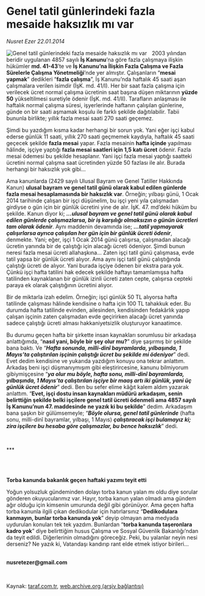 # Genel tatil günlerindeki fazla mesaide haksızlık mı var

*Nusret Ezer 22.01.2014*

<div class="yazi"><img align="left" alt="Genel tatil günlerindeki fazla mesaide haksızlık mı var" border="0" src="http://www.taraf.com.tr/fotoraflar/makaleler/genel-tatil-gunlerindeki-fazla-mesaide-haksizlik_934_orijinal.jpg" style="border-right-width:10px; border-color:#FFFFFF"/><p>2003 yılından beridir uygulanan 4857 sayılı <b>İş Kanunu</b>’na göre fazla çalışmaya ilişkin hükümler <b>md. 41-43</b>’te ve <b>İş Kanunu’na İlişkin Fazla Çalışma ve Fazla Sürelerle Çalışma Yönetmeliği</b>’nde yer almıştır. Çalışanların “<b>mesai yapmak</b>” dedikleri “<b>fazla çalışma</b>”, İş Kanunu’nda haftalık 45 saati aşan çalışmalara verilen isimdir (İşK. md. 41/I). Her bir saat fazla çalışma için verilecek ücret normal çalışma ücretinin saat başına düşen miktarının <b>yüzde 50</b> yükseltilmesi suretiyle ödenir (İşK. md. 41/II). Tarafların anlaşması ile haftalık normal çalışma süresi, işyerlerinde haftanın çalışılan günlerine, günde on bir saati aşmamak koşulu ile farklı şekilde dağıtılabilir. Tabii bununla birlikte; yıllık fazla mesai saati 270 saati geçemez. </p>
<p>Şimdi bu yazdığım kısma kadar herhangi bir sorun yok. Yani eğer işçi kabul ederse günlük 11 saati, yıllık 270 saati geçmemek kaydıyla, haftalık 45 saati geçecek şekilde <b>fazla mesai</b> yapar. Fazla mesainin <b>hafta içinde</b> yapılması hâlinde, işçiye yaptığı <b>fazla mesai saatleri için 1,5 katı ücret</b> ödenir. Fazla mesai ödemesi bu şekilde hesaplanır. Yani işçi fazla mesai yaptığı saatteki ücretini normal çalışma saat ücretinden yüzde 50 fazlası ile alır. Burada herhangi bir haksızlık yok gibi... </p>
<p>Ama kanunlarda (2429 sayılı Ulusal Bayram ve Genel Tatiller Hakkında Kanun) <b>ulusal bayram ve genel tatil günü olarak kabul edilen günlerde fazla mesai hesaplamasında bir haksızlık var</b>. Örneğin; yılbaşı günü, 1 Ocak 2014 tarihinde çalışan bir işçi düşünelim, bu işçi yeni yıla çalışmadan girdiyse o gün için bir günlük ücretini yine de alır. İşK. 47. md’deki hüküm bu şekilde. Kanun diyor ki; <b><i>...ulusal bayram ve genel tatil günü olarak kabul edilen günlerde çalışmazlarsa, bir iş karşılığı olmaksızın o günün ücretleri tam olarak ödenir</i></b>. Aynı maddenin devamında ise; <b><i>...tatil yapmayarak çalışırlarsa ayrıca çalışılan her gün için bir günlük ücreti ödenir</i></b>, denmekte. Yani; eğer, işçi 1 Ocak 2014 günü çalışırsa, çalışmadan alacağı ücretin yanında bir de çalıştığı için alacağı ücreti ödeniyor. Şimdi bunun neresi fazla mesai ücreti allahaşkına... Zaten işçi tatil günü çalışmasa, evde tatil yapsa bir günlük ücreti alıyor. Ama aynı işçi tatil günü çalıştığında çalıştığı ücreti de alıyor. Yani burada işçiye ödenen bir ekstra para yok. Çünkü işçi hafta tatilini hak edecek şekilde haftayı tamamlamışsa hafta tatilinden kaynaklanan bir günlük izinli ücreti zaten cepte, çalışırsa cepteki paraya ek olarak çalıştığının ücretini alıyor. </p>
<p>Bir de miktarla izah edelim. Örneğin; işçi günlük 50 TL alıyorsa hafta tatilinde çalışması hâlinde kendisine o hafta için 100 TL tahakkuk eder. Bu durumda hafta tatilinde evinden, ailesinden, kendisinden fedakârlık yapıp çalışan işçinin zaten çalışmadan evde geçirirken alacağı ücret yanında sadece çalıştığı ücreti alması hakkaniyetsizlik oluşturuyor kanaatimce. </p>
<p>Bu durumu geçen hafta bir şirkette insan kaynakları sorumlusu bir arkadaşa anlattığımda, “<b>nasıl yani, böyle bir şey olur mu?</b>” diye şaşırmış bir şekilde bana baktı. Ve “<b><i>Hafta sonunda, milli-dinî bayramlarda, yılbaşında, 1 Mayıs’ta çalıştırılan işçinin çalıştığı ücret bu şekilde mi ödeniyor</i></b>” dedi. Evet dedim kendisine ve yukarıda yazdığım konuyu ona tekrar anlattım. Arkadaş beni işçi düşmanıymışım gibi eleştirircesine, kanunu bilmiyorum gibiymişçesine “<b><i>ya olur mu böyle, hafta sonu, milli-dinî bayramlarda, yılbaşında, 1 Mayıs’ta çalıştırılan işçiye bir maaş artı iki günlük, yani üç günlük ücret ödenir</i></b>” dedi. Ben bu sefer elime kâğıt kalem aldım yazarak anlattım. “<b>Evet, işçi dostu insan kaynakları müdürü arkadaşım, senin belirttiğin şekilde belki işçilere genel tatil ücreti ödenmeli ama 4857 sayılı İş Kanunu’nun 47. maddesinde ne yazık ki bu şekilde</b>” dedim. Arkadaşım bana şaşkın bir gülümsemeyle; “<b><i>Böyle olursa, genel tatil günlerinde</i></b> (hafta sonu, milli-dinî bayramlar, yılbaşı, 1 Mayıs) <b><i>çalıştıracak işçi bulamayız ki; zira işçilere bu hesaba göre çalışmazlar, bu bence haksızlık</i></b>” dedi. </p>
<p><b> </b></p>
<p>***</p>
<p><b> </b></p>
<p><b><br/>Torba kanunda bakanlık geçen haftaki yazımı teyit etti</b></p>
<p>Yoğun yolsuzluk gündeminden dolayı torba kanun yalan mı oldu diye sorular gönderen okuyucularımız var. Hayır, torba kanun yalan olmadı ama gündem ağır olduğu için kimsenin umurunda değil gibi görünüyor. Ama geçen hafta torba kanunla ilgili çıkan dedikodular için hatırlarsınız “<b>Dedikodulara kanmayın, bunlar torba kanunda yok</b>” deyip olmayan ama medyada uydurulan konuları tek tek yazdım. Bunlardan “<b>torba kanunda taşeronlara kadro yok</b>” diye belirttiğim husus Çalışma ve Sosyal Güvenlik Bakanlığı’ndan da teyit edildi. Diğerlerinin olmadığını göreceğiz. Peki, bu yalanlar neyin nesi derseniz? Ne yazık ki, Vatandaşı kandırıp rant elde etmek istiyor birileri...</p><b>
<p><br/>nusretezer@gmail.com</p>
<p></p></b> 
</div>

Kaynak: [taraf.com.tr](http://www.taraf.com.tr:80/nusret-ezer/makale-genel-tatil-gunlerindeki-fazla-mesaide-haksizlik.htm), [web.archive.org (arşiv bağlantısı)](http://web.archive.org/web/20140124001450/http://www.taraf.com.tr:80/nusret-ezer/makale-genel-tatil-gunlerindeki-fazla-mesaide-haksizlik.htm)
